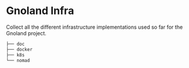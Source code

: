 # Gnoland Infra

Collect all the different infrastructure implementations used so far for the Gnoland project.

```bash
├── doc
├── docker
├── k8s
└── nomad
```
